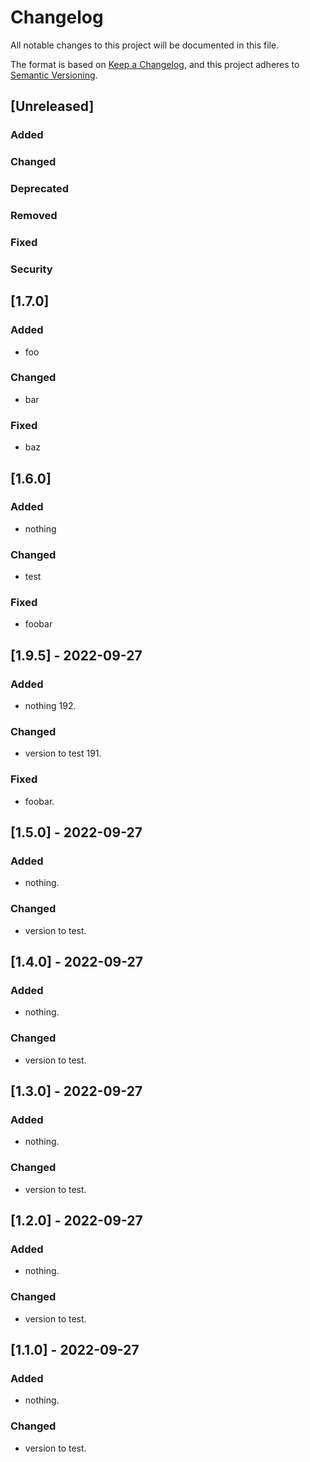 # Changelog

All notable changes to this project will be documented in this file.

The format is based on [Keep a Changelog](https://keepachangelog.com/en/1.0.0/),
and this project adheres to [Semantic Versioning](https://semver.org/spec/v2.0.0.html).

## [Unreleased]
### Added 
### Changed
### Deprecated
### Removed
### Fixed
### Security

## [1.7.0]
### Added
- foo
### Changed
- bar
### Fixed
- baz
  
## [1.6.0]
### Added
- nothing
### Changed
- test
### Fixed
- foobar

## [1.9.5] - 2022-09-27

### Added

- nothing 192.

### Changed

- version to test 191.

### Fixed

- foobar.

## [1.5.0] - 2022-09-27

### Added

- nothing.

### Changed

- version to test.

## [1.4.0] - 2022-09-27

### Added

- nothing.

### Changed

- version to test.

## [1.3.0] - 2022-09-27

### Added

- nothing.

### Changed

- version to test.

## [1.2.0] - 2022-09-27

### Added

- nothing.

### Changed

- version to test.

## [1.1.0] - 2022-09-27

### Added

- nothing.

### Changed

- version to test.
